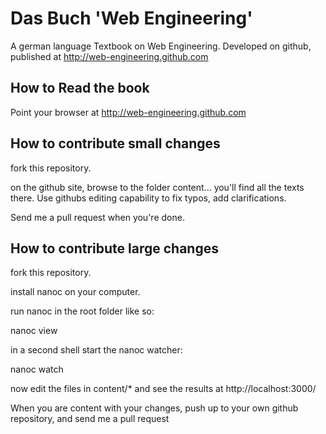 # Das Buch 'Web Engineering'

A german language Textbook on Web Engineering. Developed on github, published at
http://web-engineering.github.com



## How to Read the book

Point your browser at
http://web-engineering.github.com


## How to contribute small changes

fork this repository.

on the github site, browse to the folder content... you'll find
all the texts there.  Use githubs editing capability to fix
typos, add clarifications.

Send me a pull request when you're done.

## How to contribute large changes

fork this repository.

install nanoc on your computer.

run nanoc in the root folder like so:

  nanoc view

in a second shell start the nanoc watcher:

  nanoc watch

now edit the files in content/* and see the results at http://localhost:3000/

When you are content with your changes, push up to your own github repository,
and send me a pull request

